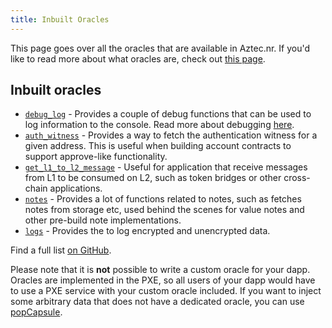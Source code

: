```yaml
---
title: Inbuilt Oracles
---
```


This page goes over all the oracles that are available in Aztec.nr. If you'd like to read more about what oracles are, check out [this page](../oracles/main.md).

## Inbuilt oracles

- [`debug_log`](https://github.com/AztecProtocol/aztec-packages/blob/master/aztec-nr/aztec/src/oracle/debug_log.nr) - Provides a couple of debug functions that can be used to log information to the console. Read more about debugging [here](../../../debugging/main.md#logging-in-aztecnr).
- [`auth_witness`](https://github.com/AztecProtocol/aztec-packages/blob/master/aztec-nr/authwit/src/auth_witness.nr) - Provides a way to fetch the authentication witness for a given address. This is useful when building account contracts to support approve-like functionality.
- [`get_l1_to_l2_message`](https://github.com/AztecProtocol/aztec-packages/blob/master/aztec-nr/aztec/src/oracle/get_l1_to_l2_message.nr) - Useful for application that receive messages from L1 to be consumed on L2, such as token bridges or other cross-chain applications.
- [`notes`](https://github.com/AztecProtocol/aztec-packages/blob/master/aztec-nr/aztec/src/oracle/notes.nr) - Provides a lot of functions related to notes, such as fetches notes from storage etc, used behind the scenes for value notes and other pre-build note implementations.
- [`logs`](https://github.com/AztecProtocol/aztec-packages/blob/master/aztec-nr/aztec/src/oracle/logs.nr) - Provides the to log encrypted and unencrypted data.

Find a full list [on GitHub](https://github.com/AztecProtocol/aztec-packages/tree/master/aztec-nr/aztec/src/oracle).

Please note that it is **not** possible to write a custom oracle for your dapp. Oracles are implemented in the PXE, so all users of your dapp would have to use a PXE service with your custom oracle included. If you want to inject some arbitrary data that does not have a dedicated oracle, you can use [popCapsule](./pop_capsule.md).
